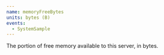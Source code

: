 ```yaml
---
name: memoryFreeBytes
units: bytes (B)
events:
  - SystemSample
---
```


The portion of free memory available to this server, in bytes.